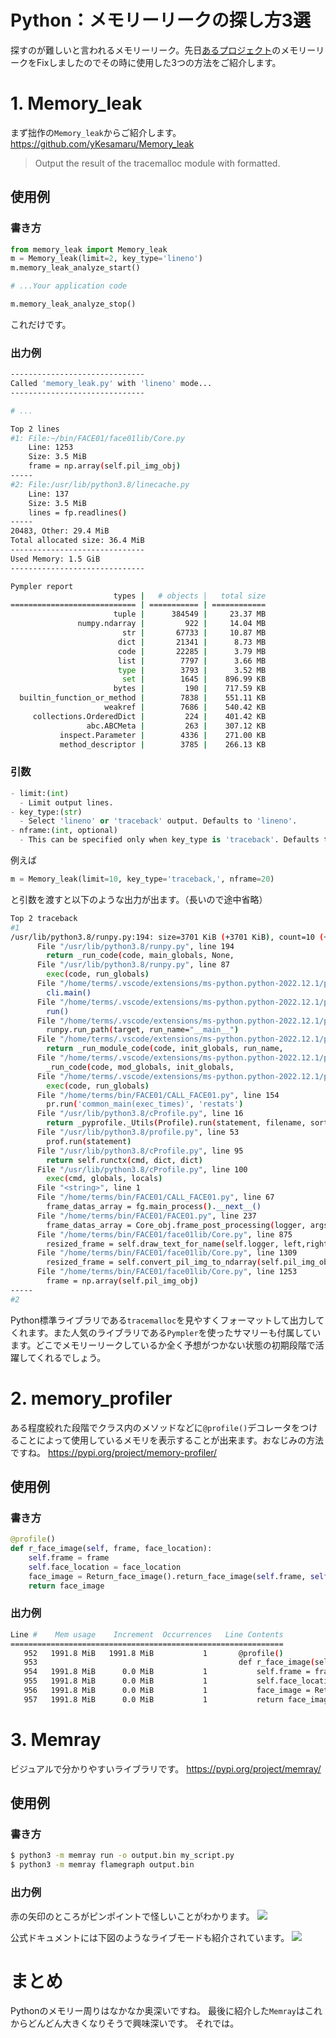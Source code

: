 # Python：メモリーリークの探し方3選
探すのが難しいと言われるメモリーリーク。先日[あるプロジェクト](https://github.com/yKesamaru/FACE01_SAMPLE)のメモリーリークをFixしましたのでその時に使用した3つの方法をご紹介します。

# 1. Memory_leak
まず拙作の`Memory_leak`からご紹介します。
https://github.com/yKesamaru/Memory_leak
> Output the result of the tracemalloc module with formatted.
## 使用例
### 書き方
```python
from memory_leak import Memory_leak
m = Memory_leak(limit=2, key_type='lineno')
m.memory_leak_analyze_start()

# ...Your application code

m.memory_leak_analyze_stop()
```
これだけです。
### 出力例
```bash
------------------------------
Called 'memory_leak.py' with 'lineno' mode...
------------------------------

# ...

Top 2 lines
#1: File:~/bin/FACE01/face01lib/Core.py
    Line: 1253
    Size: 3.5 MiB
    frame = np.array(self.pil_img_obj)
-----
#2: File:/usr/lib/python3.8/linecache.py
    Line: 137
    Size: 3.5 MiB
    lines = fp.readlines()
-----
20483, Other: 29.4 MiB
Total allocated size: 36.4 MiB
------------------------------
Used Memory: 1.5 GiB
------------------------------

Pympler report
                       types |   # objects |   total size
============================ | =========== | ============
                       tuple |      384549 |     23.37 MB
               numpy.ndarray |         922 |     14.04 MB
                         str |       67733 |     10.87 MB
                        dict |       21341 |      8.73 MB
                        code |       22285 |      3.79 MB
                        list |        7797 |      3.66 MB
                        type |        3793 |      3.52 MB
                         set |        1645 |    896.99 KB
                       bytes |         190 |    717.59 KB
  builtin_function_or_method |        7838 |    551.11 KB
                     weakref |        7686 |    540.42 KB
     collections.OrderedDict |         224 |    401.42 KB
                 abc.ABCMeta |         263 |    307.12 KB
           inspect.Parameter |        4336 |    271.00 KB
           method_descriptor |        3785 |    266.13 KB
```

### 引数
```python
- limit:(int)
  - Limit output lines.
- key_type:(str)
  - Select 'lineno' or 'traceback' output. Defaults to 'lineno'.
- nframe:(int, optional)
  - This can be specified only when key_type is 'traceback'. Defaults to 5.
```
例えば
```python
m = Memory_leak(limit=10, key_type='traceback,', nframe=20)
```
と引数を渡すと以下のような出力が出ます。（長いので途中省略）
```bash
Top 2 traceback
#1
/usr/lib/python3.8/runpy.py:194: size=3701 KiB (+3701 KiB), count=10 (+10), average=370 KiB
      File "/usr/lib/python3.8/runpy.py", line 194
        return _run_code(code, main_globals, None,
      File "/usr/lib/python3.8/runpy.py", line 87
        exec(code, run_globals)
      File "/home/terms/.vscode/extensions/ms-python.python-2022.12.1/pythonFiles/lib/python/debugpy/adapter/../../debugpy/launcher/../../debugpy/__main__.py", line 39
        cli.main()
      File "/home/terms/.vscode/extensions/ms-python.python-2022.12.1/pythonFiles/lib/python/debugpy/adapter/../../debugpy/launcher/../../debugpy/../debugpy/server/cli.py", line 430
        run()
      File "/home/terms/.vscode/extensions/ms-python.python-2022.12.1/pythonFiles/lib/python/debugpy/adapter/../../debugpy/launcher/../../debugpy/../debugpy/server/cli.py", line 284
        runpy.run_path(target, run_name="__main__")
      File "/home/terms/.vscode/extensions/ms-python.python-2022.12.1/pythonFiles/lib/python/debugpy/_vendored/pydevd/_pydevd_bundle/pydevd_runpy.py", line 321
        return _run_module_code(code, init_globals, run_name,
      File "/home/terms/.vscode/extensions/ms-python.python-2022.12.1/pythonFiles/lib/python/debugpy/_vendored/pydevd/_pydevd_bundle/pydevd_runpy.py", line 135
        _run_code(code, mod_globals, init_globals,
      File "/home/terms/.vscode/extensions/ms-python.python-2022.12.1/pythonFiles/lib/python/debugpy/_vendored/pydevd/_pydevd_bundle/pydevd_runpy.py", line 124
        exec(code, run_globals)
      File "/home/terms/bin/FACE01/CALL_FACE01.py", line 154
        pr.run('common_main(exec_times)', 'restats')
      File "/usr/lib/python3.8/cProfile.py", line 16
        return _pyprofile._Utils(Profile).run(statement, filename, sort)
      File "/usr/lib/python3.8/profile.py", line 53
        prof.run(statement)
      File "/usr/lib/python3.8/cProfile.py", line 95
        return self.runctx(cmd, dict, dict)
      File "/usr/lib/python3.8/cProfile.py", line 100
        exec(cmd, globals, locals)
      File "<string>", line 1
      File "/home/terms/bin/FACE01/CALL_FACE01.py", line 67
        frame_datas_array = fg.main_process().__next__()
      File "/home/terms/bin/FACE01/FACE01.py", line 237
        frame_datas_array = Core_obj.frame_post_processing(logger, args_dict, face_encodings, frame_datas_array, GLOBAL_MEMORY)
      File "/home/terms/bin/FACE01/face01lib/Core.py", line 875
        resized_frame = self.draw_text_for_name(self.logger, left,right,bottom,name, p,self.args_dict["tolerance"],pil_img_obj)
      File "/home/terms/bin/FACE01/face01lib/Core.py", line 1309
        resized_frame = self.convert_pil_img_to_ndarray(self.pil_img_obj)
      File "/home/terms/bin/FACE01/face01lib/Core.py", line 1253
        frame = np.array(self.pil_img_obj)
-----
#2
```
Python標準ライブラリである`tracemalloc`を見やすくフォーマットして出力してくれます。また人気のライブラリである`Pympler`を使ったサマリーも付属しています。どこでメモリーリークしているか全く予想がつかない状態の初期段階で活躍してくれるでしょう。

# 2. memory_profiler
ある程度絞れた段階でクラス内のメソッドなどに`@profile()`デコレータをつけることによって使用しているメモリを表示することが出来ます。おなじみの方法ですね。
https://pypi.org/project/memory-profiler/
## 使用例
### 書き方
```python
@profile()
def r_face_image(self, frame, face_location):
    self.frame = frame
    self.face_location = face_location
    face_image = Return_face_image().return_face_image(self.frame, self.face_location)
    return face_image
```
### 出力例
```bash
Line #    Mem usage    Increment  Occurrences   Line Contents
=============================================================
   952   1991.8 MiB   1991.8 MiB           1       @profile()
   953                                             def r_face_image(self, frame, face_location):
   954   1991.8 MiB      0.0 MiB           1           self.frame = frame
   955   1991.8 MiB      0.0 MiB           1           self.face_location = face_location
   956   1991.8 MiB      0.0 MiB           1           face_image = Return_face_image().return_face_image(self.frame, self.face_location)
   957   1991.8 MiB      0.0 MiB           1           return face_image
```

# 3. Memray
ビジュアルで分かりやすいライブラリです。
https://pypi.org/project/memray/
## 使用例
### 書き方
```bash
$ python3 -m memray run -o output.bin my_script.py
$ python3 -m memray flamegraph output.bin
```
### 出力例
赤の矢印のところがピンポイントで怪しいことがわかります。
![](https://raw.githubusercontent.com/yKesamaru/Memory_leak/master/img/PASTE_IMAGE_2022-08-30-10-37-45.png)

公式ドキュメントには下図のようなライブモードも紹介されています。
![](https://raw.githubusercontent.com/yKesamaru/Memory_leak/master/img/memray_live.gif)

# まとめ
Pythonのメモリー周りはなかなか奥深いですね。
最後に紹介した`Memray`はこれからどんどん大きくなりそうで興味深いです。
それでは。